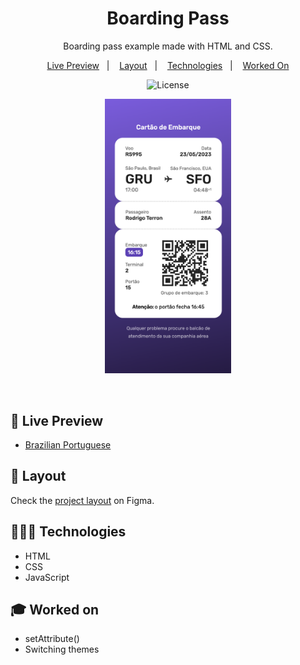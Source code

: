 <h1 align="center"> Boarding Pass </h1>

<p align="center">
Boarding pass example made with HTML and CSS. <br/>
</p>

<p align="center">
  <a href="#-live-preview">Live Preview</a>&nbsp;&nbsp;&nbsp;|&nbsp;&nbsp;&nbsp;
  <a href="#-layout">Layout</a>&nbsp;&nbsp;&nbsp;|&nbsp;&nbsp;&nbsp;
  <a href="#-technologies">Technologies</a>&nbsp;&nbsp;&nbsp;|&nbsp;&nbsp;&nbsp;
  <a href="#-worked-on">Worked On</a>
</p>

<p align="center">
  <img alt="License" src="https://img.shields.io/static/v1?label=license&message=MIT&color=49AA26&labelColor=000000">
</p>


<p align="center">
  <img alt="Project photo showing a boarding pass." src="./.github/cover.png" width="40%" />
</p>

<br/>

## 📝 Live Preview 

- [Brazilian Portuguese](https://diegommagno.com/github/rocketseat/events/devlinks/)

## 🎨 Layout
Check the [project layout](https://www.figma.com/community/file/1205146101173113980) on Figma. 

## 🧑🏻‍💻 Technologies

- HTML
- CSS
- JavaScript

## 🎓 Worked on

- setAttribute()
- Switching themes